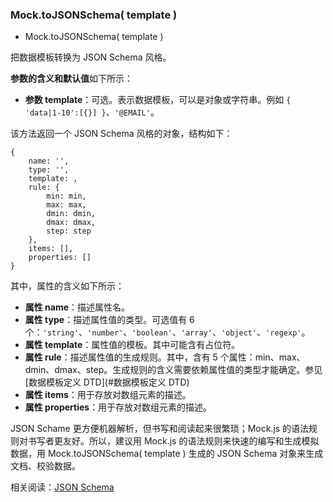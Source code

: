 ### Mock.toJSONSchema( template )

* Mock.toJSONSchema( template )

把数据模板转换为 JSON Schema 风格。

**参数的含义和默认值**如下所示：

* **参数 template**：可选。表示数据模板，可以是对象或字符串。例如 `{ 'data|1-10':[{}] }`、`'@EMAIL'`。

该方法返回一个 JSON Schema 风格的对象，结构如下：

    {
        name: '',
        type: '',
        template: ,
        rule: {
            min: min,
            max: max,
            dmin: dmin,
            dmax: dmax,
            step: step
        },
        items: [],
        properties: []
    }

其中，属性的含义如下所示：

* **属性 name**：描述属性名。
* **属性 type**：描述属性值的类型。可选值有 6 个：`'string'`、`'number'`、`'boolean'`、`'array'`、`'object'`、`'regexp'`。
* **属性 template**：属性值的模板。其中可能含有占位符。
* **属性 rule**：描述属性值的生成规则。其中，含有 5 个属性：min、max、dmin、dmax、step。生成规则的含义需要依赖属性值的类型才能确定。参见[数据模板定义 DTD](#数据模板定义 DTD)
* **属性 items**：用于存放对数组元素的描述。
* **属性 properties**：用于存放对数组元素的描述。

JSON Schame 更方便机器解析，但书写和阅读起来很繁琐；Mock.js 的语法规则对书写者更友好。所以，建议用 Mock.js 的语法规则来快速的编写和生成模拟数据，用 Mock.toJSONSchema( template ) 生成的 JSON Schema 对象来生成文档、校验数据。

相关阅读：[JSON Schema](http://json-schema.org/)

<!-- 
**2014.8.14**

# Mock.toJSONSchema(template)

## 生成 

`'name|rule': template`

## 验证 

### 规则映射

rule | String | Number | Boolean | Object | Array | Function | RegExp |
---- | ------ | ------ | ------- | ------ | ----- | -------- | ------ |
min  |  |  |  |  |  |  | 
max  |  |  |  |  |  |  | 
dmin |  |  |  |  |  |  | 
dmax |  |  |  |  |  |  | 
step |  |  |  |  |  |  | 

### format

*TODO*
 -->